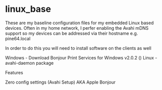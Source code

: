 # linux_base

These are my baseline configuration files for my embedded Linux based devices. Often in my home network, I perfer enabling the Avahi mDNS support so my devices can be addressed via their hostname e.g. pine64.local

In order to do this you will need to install software on the clients as well

Windows - Download Bonjour Print Services for Windows v2.0.2 ()
Linux  -  avahi-daemon package

Features

Zero config settings (Avahi Setup) AKA Apple Bonjour




